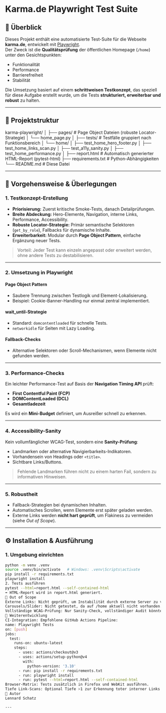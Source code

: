 # Karma.de Playwright Test Suite

## 📌 Überblick
Dieses Projekt enthält eine automatisierte Test-Suite für die Webseite **karma.de**, entwickelt mit [Playwright](https://playwright.dev/).  
Der Zweck ist die **Qualitätsprüfung** der öffentlichen Homepage (`/home`) unter den Gesichtspunkten:

- Funktionalität
- Performance
- Barrierefreiheit
- Stabilität

Die Umsetzung basiert auf einem **schrittweisen Testkonzept**, das speziell für diese Aufgabe erstellt wurde, um die Tests **strukturiert, erweiterbar und robust** zu halten.

---

## 📂 Projektstruktur
karma-playwright/
│
├── pages/ # Page Object Dateien (robuste Locator-Strategie)
│ └── home_page.py
│
├── tests/ # Testfälle gruppiert nach Funktionsbereich
│ └── home/
│ ├── test_home_hero_footer.py
│ ├── test_home_links_scan.py
│ ├── test_a11y_sanity.py
│ ├── test_home_performance.py
│
├── report.html # Automatisch generierter HTML-Report (pytest-html)
├── requirements.txt # Python-Abhängigkeiten
└── README.md # Diese Datei

---

## 🧠 Vorgehensweise & Überlegungen

### 1. Testkonzept-Erstellung
- **Priorisierung:** Zuerst kritische Smoke-Tests, danach Detailprüfungen.
- **Breite Abdeckung:** Hero-Elemente, Navigation, interne Links, Performance, Accessibility.
- **Robuste Locator-Strategie:** Primär semantische Selektoren (`get_by_role`), Fallbacks für dynamische Inhalte.
- **Erweiterbarkeit:** Modular durch **Page Object Pattern**, einfache Ergänzung neuer Tests.

> Vorteil: Jeder Test kann einzeln angepasst oder erweitert werden, ohne andere Tests zu destabilisieren.

---

### 2. Umsetzung in Playwright
#### **Page Object Pattern**
- Saubere Trennung zwischen Testlogik und Element-Lokalisierung.
- Beispiel: Cookie-Banner-Handling nur einmal zentral implementiert.

#### **wait_until-Strategie**
- Standard: `domcontentloaded` für schnelle Tests.
- `networkidle` für Seiten mit Lazy Loading.

#### **Fallback-Checks**
- Alternative Selektoren oder Scroll-Mechanismen, wenn Elemente nicht gefunden werden.

---

### 3. Performance-Checks
Ein leichter Performance-Test auf Basis der **Navigation Timing API** prüft:
- **First Contentful Paint (FCP)**
- **DOMContentLoaded (DCL)**
- **Gesamtladezeit**

Es wird ein **Mini-Budget** definiert, um Ausreißer schnell zu erkennen.

---

### 4. Accessibility-Sanity
Kein vollumfänglicher WCAG-Test, sondern eine **Sanity-Prüfung**:
- Landmarken oder alternative Navigierbarkeits-Indikatoren.
- Vorhandensein von Headings oder `<title>`.
- Sichtbare Links/Buttons.

> Fehlende Landmarken führen nicht zu einem harten Fail, sondern zu informativen Hinweisen.

---

### 5. Robustheit
- Fallback-Strategien bei dynamischen Inhalten.
- Automatisches Scrollen, wenn Elemente erst später geladen werden.
- Externe Links werden **nicht hart geprüft**, um Flakiness zu vermeiden (siehe *Out of Scope*).

---

## ⚙️ Installation & Ausführung

### 1. Umgebung einrichten
```bash
python -m venv .venv
source .venv/bin/activate   # Windows: .venv\Scripts\activate
pip install -r requirements.txt
playwright install
2. Tests ausführen
pytest --html=report.html --self-contained-html
➡ HTML-Report wird in report.html generiert.
🚫 Out of Scope
Externe Links: Nicht geprüft, um Instabilität durch externe Server zu vermeiden.
Carousels/Slider: Nicht getestet, da auf /home aktuell nicht vorhanden.
Vollständige WCAG-Prüfung: Nur Sanity-Check, vollständiger Audit könnte mit axe-core integriert werden.
🔮 Weiterentwicklung
CI-Integration: Empfohlene GitHub Actions Pipeline:
name: Playwright Tests
on: [push]
jobs:
  test:
    runs-on: ubuntu-latest
    steps:
      - uses: actions/checkout@v3
      - uses: actions/setup-python@v4
        with:
          python-version: '3.10'
      - run: pip install -r requirements.txt
      - run: playwright install
      - run: pytest --html=report.html --self-contained-html
Browser-Matrix: Tests zusätzlich in Firefox und WebKit ausführen.
Tiefe Link-Scans: Optional Tiefe >1 zur Erkennung toter interner Links.
👤 Autor
Lennard Schatz

---

